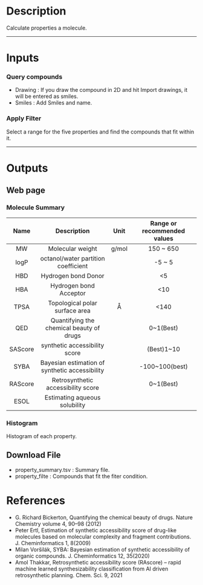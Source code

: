 <!-- @format -->

# Description

Calculate properties a molecule.

---


# Inputs
### Query compounds
 - Drawing : If you draw the compound in 2D and hit Import drawings, it will be entered as smiles.
 - Smiles : Add Smiles and name.

### Apply Filter
Select a range for the five properties and find the compounds that fit within it.

---
# Outputs
## Web page
### Molecule Summary
|  Name   |                  Description                   | Unit  | Range or recommended values |
| :-----: | :--------------------------------------------: | :---: | :-------------------------: |
|   MW    |                Molecular weight                | g/mol |          150 ~ 650          |
|  logP   |       octanol/water partition coefficient       |       |           -5 ~ 5            |
|   HBD   |              Hydrogen bond Donor               |       |             <5              |
|   HBA   |             Hydrogen bond Acceptor             |       |             <10             |
|  TPSA   |         Topological polar surface area         |   Å   |            <140             |
|   QED   |    Quantifying the chemical beauty of drugs    |       |          0~1(Best)          |
| SAScore |         synthetic accessibility score          |       |         (Best)1~10          |
|  SYBA   | Bayesian estimation of synthetic accessibility |       |       -100~100(best)        |
| RAScore |       Retrosynthetic accessibility score       |       |          0~1(Best)          |
|  ESOL   |         Estimating aqueous solubility          |       |                             |

### Histogram
Histogram of each property.

## Download File
- property_summary.tsv : Summary file.
- property_filte : Compounds that fit the fiter condition.

# References

- G. Richard Bickerton, Quantifying the chemical beauty of drugs. Nature Chemistry volume 4, 90–98 (2012)
- Peter Ertl, Estimation of synthetic accessibility score of drug-like molecules based on molecular complexity and fragment contributions. J. Cheminformatics 1, 8(2009)
- Milan Voršilák, SYBA: Bayesian estimation of synthetic accessibility of organic compounds. J. Cheminformatics 12, 35(2020)
- Amol Thakkar, Retrosynthetic accessibility score (RAscore) – rapid machine learned synthesizability classification from AI driven retrosynthetic planning. Chem. Sci. 9, 2021
